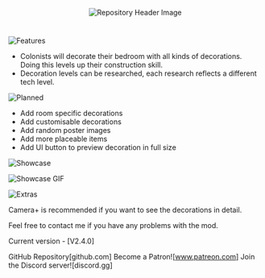<p align="center">
  <img src="https://i.imgur.com/XNDcVTT.png" alt="Repository Header Image"/>
</p>

#

![Features](https://i.imgur.com/28eFc45.png)

- Colonists will decorate their bedroom with all kinds of decorations. Doing this levels up their construction skill.
- Decoration levels can be researched, each research reflects a different tech level.


![Planned](https://i.imgur.com/6QOB71B.png)
- Add room specific decorations
- Add customisable decorations
- Add random poster images
- Add more placeable items
- Add UI button to preview decoration in full size


![Showcase](https://i.imgur.com/D7Ig9n1.png)

![Showcase GIF](https://i.imgur.com/06Ybo2O.gif)


![Extras](https://i.imgur.com/Dbfd3PI.png)

Camera+ is recommended if you want to see the decorations in detail.

Feel free to contact me if you have any problems with the mod.

Current version - [V2.4.0]

GitHub Repository[github.com]
Become a Patron![www.patreon.com]
Join the Discord server![discord.gg]
